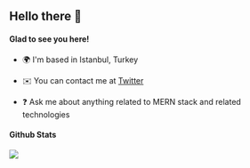 ## <div align="left">Hello there 👋</div>  

#### Glad to see you here!  


- 🌍 I'm based in Istanbul, Turkey  
  

- ✉️ You can contact me at [Twitter](https://twitter.com/furkanulutasX)  
  

- ❓ Ask me about anything related to MERN stack and related technologies  


#### Github Stats  

<img src="https://github-readme-stats.vercel.app/api?username=fulutas&show_icons=true&count_private=true&hide_border=true" align="left" />

